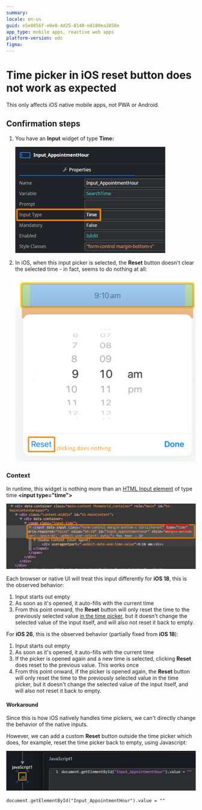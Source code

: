```yaml
---
summary: 
locale: en-us
guid: e5e8056f-e0e8-4d25-8140-e8180ea2850e
app_type: mobile apps, reactive web apps
platform-version: odc
figma:
---
```


<h1>Time picker in iOS reset button does not work as expected</h1>

This only affects iOS native mobile apps, not PWA or Android.
  
<h2>Confirmation steps</h2>

<ol>
<li>You have an <strong>Input</strong> widget of type <strong>Time:</strong></li>

![Input widget properties with Input Type set to Time.](images/im-image-ck-20251013X1t1XASpOnehhWBbcjIxE6MTJazpHpVAXG4MfWT8dg.png "Input Widget of Type Time")

<li>In iOS, when this input picker is selected, the <strong>Reset</strong> button doesn't clear the selected time - in fact, seems to do nothing at all:

![iOS time picker showing 9:10 AM with Reset button highlighted, indicating it does nothing when clicked.](images/im-image-ck-202510130jkoZ2FQ60p7VNhsUEglFMfj3H9Ft6lfYiMTSbixox.png "iOS Time Picker Reset Button Issue")

</li>
</ol>
<h3>Context</h3>

In runtime, this widget is nothing more than an [HTML Input element](https://developer.mozilla.org/en-US/docs/Web/HTML/Reference/Elements/input/time") of type time <strong>&lt;input type="time"&gt;</strong>

![HTML code snippet showing input element with type set to time.](images/im-image-ck-20251013Ysbl2nk9PQViUvxC4oG11FGDOrhsXgPNx97pvExpDP.png "HTML Input Element of Type Time")

Each browser or native UI will treat this input differently for <strong>iOS 18</strong>, this is the observed behavior:
<ol>
<li>Input starts out empty</li>
<li>As soon as it's opened, it auto-fills with the current time</li>
<li>From this point onward, the <strong>Reset</strong> button will only reset the time to the previously selected value <u>in the time picker</u>, but it doesn't change the selected value of the input itself, and will also not reset it back to empty.</li>
</ol>

For <strong>iOS 26</strong>, this is the observed behavior (partially fixed from <strong>iOS 18</strong>):
<ol id="isPasted">
<li>Input starts out empty</li>
<li>As soon as it's opened, it auto-fills with the current time</li>
<li>If the picker is opened again and a new time is selected, clicking <strong>Reset</strong> does reset to the previous value. This works once</li>
<li id="isPasted">From this point onward, if the picker is opened again, the <strong>Reset</strong> button will only reset the time to the previously selected value in the time picker, but it doesn't change the selected value of the input itself, and will also not reset it back to empty.</li>
</ol>

<h4>Workaround</h4>

Since this is how iOS natively handles time pickers, we can't directly change the behavior of the native inputs.

However, we can add a custom <strong>Reset</strong> button outside the time picker which does, for example, reset the time picker back to empty, using Javascript:

![JavaScript code to reset the time picker value to empty.](images/im-image-ck-20251013TxKW5FWD9U3ArjBzAp8nt8xDEZODo2FyBy5Wh9jvwW.png "JavaScript Reset Code")

`document.getElementById("Input_AppointmentHour").value = ""`
